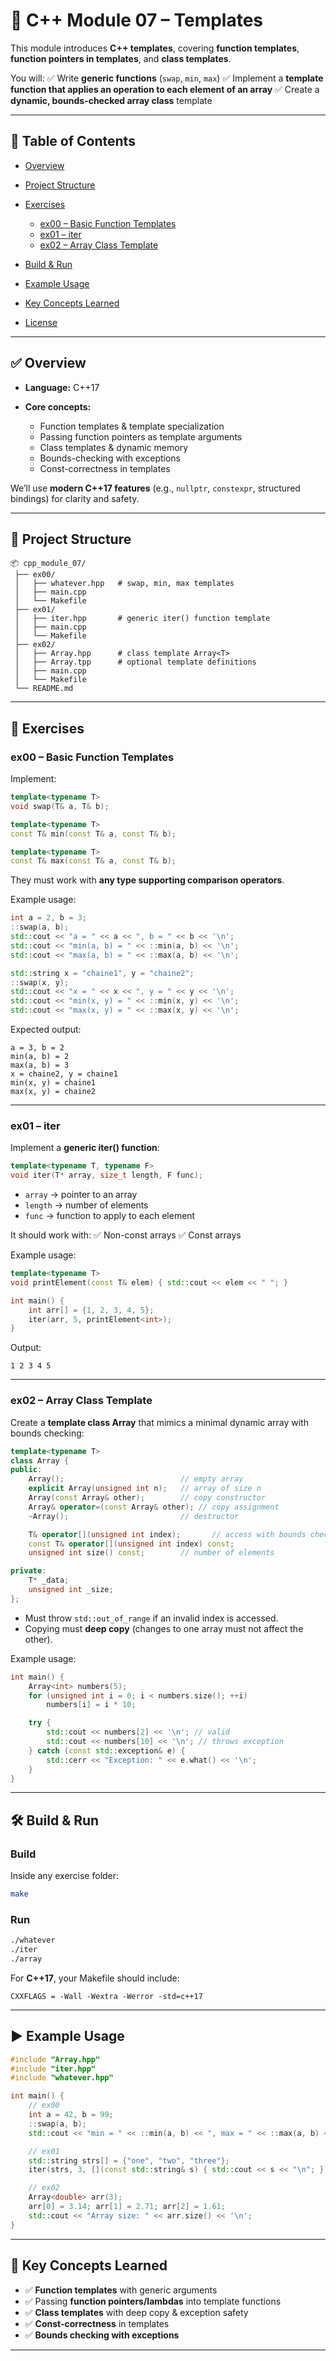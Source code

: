
# 🧩 C++ Module 07 – Templates

This module introduces **C++ templates**, covering **function templates**, **function pointers in templates**, and **class templates**.

You will:
✅ Write **generic functions** (`swap`, `min`, `max`)
✅ Implement a **template function that applies an operation to each element of an array**
✅ Create a **dynamic, bounds-checked array class** template

---

## 📌 Table of Contents

* [Overview](#overview)
* [Project Structure](#project-structure)
* [Exercises](#exercises)

  * [ex00 – Basic Function Templates](#ex00--basic-function-templates)
  * [ex01 – iter](#ex01--iter)
  * [ex02 – Array Class Template](#ex02--array-class-template)
* [Build & Run](#build--run)
* [Example Usage](#example-usage)
* [Key Concepts Learned](#key-concepts-learned)
* [License](#license)

---

## ✅ Overview

* **Language:** C++17
* **Core concepts:**

  * Function templates & template specialization
  * Passing function pointers as template arguments
  * Class templates & dynamic memory
  * Bounds-checking with exceptions
  * Const-correctness in templates

We’ll use **modern C++17 features** (e.g., `nullptr`, `constexpr`, structured bindings) for clarity and safety.

---

## 📂 Project Structure

```
📦 cpp_module_07/
 ├── ex00/
 │   ├── whatever.hpp   # swap, min, max templates
 │   ├── main.cpp
 │   └── Makefile
 ├── ex01/
 │   ├── iter.hpp       # generic iter() function template
 │   ├── main.cpp
 │   └── Makefile
 ├── ex02/
 │   ├── Array.hpp      # class template Array<T>
 │   ├── Array.tpp      # optional template definitions
 │   ├── main.cpp
 │   └── Makefile
 └── README.md
```

---

## 📝 Exercises

### **ex00 – Basic Function Templates**

Implement:

```cpp
template<typename T>
void swap(T& a, T& b);

template<typename T>
const T& min(const T& a, const T& b);

template<typename T>
const T& max(const T& a, const T& b);
```

They must work with **any type supporting comparison operators**.

Example usage:

```cpp
int a = 2, b = 3;
::swap(a, b);
std::cout << "a = " << a << ", b = " << b << '\n';
std::cout << "min(a, b) = " << ::min(a, b) << '\n';
std::cout << "max(a, b) = " << ::max(a, b) << '\n';

std::string x = "chaine1", y = "chaine2";
::swap(x, y);
std::cout << "x = " << x << ", y = " << y << '\n';
std::cout << "min(x, y) = " << ::min(x, y) << '\n';
std::cout << "max(x, y) = " << ::max(x, y) << '\n';
```

Expected output:

```
a = 3, b = 2
min(a, b) = 2
max(a, b) = 3
x = chaine2, y = chaine1
min(x, y) = chaine1
max(x, y) = chaine2
```

---

### **ex01 – iter**

Implement a **generic iter() function**:

```cpp
template<typename T, typename F>
void iter(T* array, size_t length, F func);
```

* `array` → pointer to an array
* `length` → number of elements
* `func` → function to apply to each element

It should work with:
✅ Non-const arrays
✅ Const arrays

Example usage:

```cpp
template<typename T>
void printElement(const T& elem) { std::cout << elem << " "; }

int main() {
    int arr[] = {1, 2, 3, 4, 5};
    iter(arr, 5, printElement<int>);
}
```

Output:

```
1 2 3 4 5
```

---

### **ex02 – Array Class Template**

Create a **template class Array<T>** that mimics a minimal dynamic array with bounds checking:

```cpp
template<typename T>
class Array {
public:
    Array();                          // empty array
    explicit Array(unsigned int n);   // array of size n
    Array(const Array& other);        // copy constructor
    Array& operator=(const Array& other); // copy assignment
    ~Array();                         // destructor

    T& operator[](unsigned int index);       // access with bounds check
    const T& operator[](unsigned int index) const;
    unsigned int size() const;        // number of elements

private:
    T* _data;
    unsigned int _size;
};
```

* Must throw `std::out_of_range` if an invalid index is accessed.
* Copying must **deep copy** (changes to one array must not affect the other).

Example usage:

```cpp
int main() {
    Array<int> numbers(5);
    for (unsigned int i = 0; i < numbers.size(); ++i)
        numbers[i] = i * 10;

    try {
        std::cout << numbers[2] << '\n'; // valid
        std::cout << numbers[10] << '\n'; // throws exception
    } catch (const std::exception& e) {
        std::cerr << "Exception: " << e.what() << '\n';
    }
}
```

---

## 🛠 Build & Run

### Build

Inside any exercise folder:

```bash
make
```

### Run

```bash
./whatever
./iter
./array
```

For **C++17**, your Makefile should include:

```make
CXXFLAGS = -Wall -Wextra -Werror -std=c++17
```

---

## ▶ Example Usage

```cpp
#include "Array.hpp"
#include "iter.hpp"
#include "whatever.hpp"

int main() {
    // ex00
    int a = 42, b = 99;
    ::swap(a, b);
    std::cout << "min = " << ::min(a, b) << ", max = " << ::max(a, b) << '\n';

    // ex01
    std::string strs[] = {"one", "two", "three"};
    iter(strs, 3, [](const std::string& s) { std::cout << s << "\n"; });

    // ex02
    Array<double> arr(3);
    arr[0] = 3.14; arr[1] = 2.71; arr[2] = 1.61;
    std::cout << "Array size: " << arr.size() << '\n';
}
```

---

## 🌟 Key Concepts Learned

* ✅ **Function templates** with generic arguments
* ✅ Passing **function pointers/lambdas** into template functions
* ✅ **Class templates** with deep copy & exception safety
* ✅ **Const-correctness** in templates
* ✅ **Bounds checking with exceptions**

---
